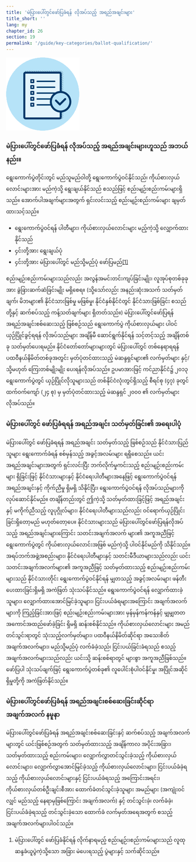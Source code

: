 ```yaml
---
title: 'မဲပြားပေါ်တွင်ဖော်ပြခံရန် လိုအပ်သည့် အရည်အချင်းများ'
title_short: ''
lang: my
chapter_id: 26
section: 19
permalink: '/guide/key-categories/ballot-qualification/'
---
```


![Ballot Qualification](/assets/images/inventory/categories/ballot-qualification.png)

### မဲပြားပေါ်တွင်ဖော်ပြခံရန် လိုအပ်သည့် အရည်အချင်းများဟူသည် အဘယ်နည်း။

ရွေးကောက်ပွဲတိုင်းတွင် မည်သူမည်ဝါတို့ ရွေးကောက်ပွဲဝင်နိုင်သည်၊ ကိုယ်စားလှယ်လောင်းများအား မည်ကဲ့သို့ ရွေးချယ်နိုင်သည် စသည်ဖြင့် စည်းမျဉ်းစည်းကမ်းများရှိသည်။ အောက်ပါအချက်များအတွက် ရှင်းလင်းသည့် စည်းမျဉ်းစည်းကမ်းများ ချမှတ်ထားသင့်သည်။

- ရွေးကောက်ပွဲဝင်ရန် ပါတီများ၊ ကိုယ်စားလှယ်လောင်းများ မည့်ကဲ့သို့ လျှောက်ထားနိုင်သည်
- ၄င်းတို့အား ရွေးချယ်ပုံ
- ၄င်းတို့အား မဲပြားပေါ်တွင် မည်သို့မည်ပုံ ဖော်ပြမည်[\[1\]](#footnote-1)

စည်းမျဉ်းစည်းကမ်းများသည်လည်း အလွန်အမင်းတင်းကျပ်ခြင်းမျိုး၊ လူအုပ်စုတစ်ခုခုအား ခွဲခြားဆက်ဆံခြင်းမျိုး မရှိစေရ။ (သို့သော်လည်း အနည်းဆုံးအသက် သတ်မှတ်ချက်၊ မိဘများ၏ နိုင်ငံသားဖြစ်မှု မဖြစ်မှု၊ နိုင်ငံနှစ်နိုင်ငံတွင် နိုင်ငံသားဖြစ်ခြင်း စသည်တို့နှင့် ဆက်စပ်သည့် ကန့်သတ်ချက်များ ရှိတတ်သည်။) မဲပြားပေါ်တွင်ဖော်ပြရန် အရည်အချင်းစစ်ဆေးသည့် ဖြစ်စဉ်သည် ရွေးကောက်ပွဲ ကိုယ်စားလှယ်များ ပါဝင်ယှဉ်ပြိုင်ခွင့်ရရန် လိုအပ်သည်များ အချိန်မီ ဆောင်ရွက်နိုင်ရန် သင့်တင့်သည့် အချိန်တစ်ခု သတ်မှတ်ပေးရမည်။ နိုင်ငံတော်တော်များများတွင် မဲပြားပေါ်တွင် တစ်နေရာရရန် ပထဝီနယ်နိမိတ်တစ်ခုအတွင်း မှတ်ပုံတင်ထားသည့် မဲဆန္ဒရှင်များ၏ လက်မှတ်များ နှင့်/သို့မဟုတ် ကြေးတစ်မျိုးမျိုး ပေးရန်လိုအပ်သည်။ ဥပမာအားဖြင့် ကင်ညာနိုင်ငံ၌ ၂၀၁၃ ရွေးကောက်ပွဲတွင် ယှဉ်ပြိုင်လိုသူများသည် တစ်နိုင်ငံလုံးတွင်ရှိသည့် စီရင်စု (၄၇) ခုတွင် ထက်ဝက်ကျော် (၂၄ စု) မှ မှတ်ပုံတင်ထားသည့် မဲဆန္ဒရှင် ၂၀၀၀ ၏ လက်မှတ်များ လိုအပ်သည်။

### မဲပြားပေါ်တွင် ဖော်ပြခံရရန် အရည်အချင်း သတ်မှတ်ခြင်း၏ အရေးပါပုံ

မဲပြားပေါ်တွင် ဖော်ပြခံရရန် အရည်အချင်း သတ်မှတ်သည့် ဖြစ်စဉ်သည် နိုင်ငံသားပြည်သူများ ရွေးကောက်ခံရန် စစ်မှန်သည့် အခွင့်အလမ်းများ ရရှိစေသည်။ ယင်းအရည်အချင်းများအတွက် ရှင်းလင်းပြီး ဘက်လိုက်မှုကင်းသည့် စည်းမျဉ်းစည်းကမ်းများ ရှိခြင်းဖြင့် နိုင်ငံသားများနှင့် နိုင်ငံရေးပါတီများအနေဖြင့် ရွေးကောက်ပွဲဝင်ရန် အရည်အချင်းနှင့် ကိုက်ညီမှု ရှိမရှိ သိနိုင်ပြီး၊ ရွေးကောက်ပွဲဝင်ရန် လိုအပ်သည်များကို လုပ်ဆောင်နိုင်မည်။ တချိန်တည်းတွင် ဤကဲ့သို့ သတ်မှတ်ထားခြင့်ဖြင့် အရည်အချင်းနှင့် မကိုက်ညီသည့် လူပုဂ္ဂိုလ်များ၊ နိုင်ငံရေးပါတီများသည်လည်း ဝင်ရောက်ယှဉ်ပြိုင်းခြင်းရှိတော့မည် မဟုတ်တော့ပေ။ နိုင်ငံသားများသည် မဲပြားပေါ်တွင်ဖော်ပြရန်လိုအပ်သည့် အရည်အချင်းများကြောင်း သတင်းအချက်အလက် များ၏ အကူအညီဖြင့် ရွေးကောက်ပွဲတွင် ကိုယ်စားလှယ်လောင်းအဖြစ် မည်ကဲ့သို့ ပါဝင်နိုင်မည်ကို သိနိုင်သည်။ အရပ်ဘက်အဖွဲ့အစည်းများ၊ နိုင်ငံရေးပါတီများနှင့် သတင်းမီဒီယာများသည်လည်း ယင်းသတင်းအချက်အလက်များ၏ အကူအညီဖြင့် သတ်မှတ်ထားသည့် စည်းမျဉ်းစည်းကမ်းများသည် နိုင်ငံသားတိုင်း ရွေးကောက်ပွဲဝင်နိုင်ရန် မျှတသည့် အခွင့်အလမ်းများ ဖန်တီးပေးထားခြင်းရှိမရှိ အကဲဖြတ် သုံးသပ်နိုင်သည်။ ရွေးကောက်ပွဲဝင်ရန် လျှောက်ထားခဲ့သူများ၊ လျှောက်ထားအောင်မြင်ခဲ့သူများ၊ ငြင်းပယ်ခံရများအကြောင်း အချက်အလက်များကို ကြည့်ခြင်းအားဖြင့် စည်းမျဉ်းစည်းကမ်းများအား မှန်မှန်ကန်ကန်နှင့် မျှမျှတတ အကောင်အထည်ဖော်ခဲ့ခြင်း ရှိမရှိ ဆန်းစစ်နိုင်သည်။ ကိုယ်စားလှယ်လောင်းများ အမည်တင်သွင်းရာတွင် သုံးသည့်လက်မှတ်များ၊ ပထဝီနယ်နိမိတ်ဆိုင်ရာ အသေးစိတ်အချက်အလက်များ၊ မည်သို့မည်ပုံ လက်ခံခဲ့သည်၊ ငြင်းပယ်ခြင်းခံရသည် စသည့်အချက်အလက်များသည်လည်း ယင်းသို့ ဆန်းစစ်ရာတွင် များစွာ အကူအညီဖြစ်သည်။ ဖော်ပြပါ သုံးသပ်ချက်ဖြင့် ရွေးကောက်ပွဲတစ်ခု၏ လူပေါင်းစုံပါဝင်နိုင်မှု၊ အပြိုင်အဆိုင်ရှိမှုတို့ကို အကဲဖြတ်နိုင်သည်။

### မဲပြားပေါ်တွင်ဖော်ပြခံရန် အရည်အချင်းစစ်ဆေးခြင်းဆိုင်ရာ အချက်အလက် နမူနာ

မဲပြားပေါ်တွင်ဖော်ပြခံရန် အရည်အချင်းစစ်ဆေးခြင်းနှင့် ဆက်စပ်သည့် အချက်အလက်များတွင် ယင်းဖြစ်စဉ်အတွက် သတ်မှတ်ထားသည့် အချိန်ကာလ အပိုင်းအခြား၊ သတ်မှတ်ထားသည့် စည်းကမ်းများ၊ လျှောက်လွှာတင်သွင်းခဲ့သည့် ကိုယ်စားလှယ်လောင်းများ၊ လျှောက်လွှာအောင်မြင်ခဲ့သည့် ကိုယ်စားလှယ်လောင်းများ၊ ငြင်းပယ်ခံခဲ့ရသည့် ကိုယ်စားလှယ်လောင်းများနှင့် ငြင်းပယ်ခံရသည့် အကြောင်းအရင်း၊ ကိုယ်စားလှယ်တစ်ဦးချင်းစီအား ထောက်ခံတင်သွင်းခဲ့သူများ အမည်များ (အကျုံးဝင်လျှင် မည်သည့် နေရာမှဖြစ်ကြောင်း အချက်အလက်) နှင့် တင်သွင်းခဲ့၊ လက်ခံခဲ့၊ ငြင်းပယ်ခံခဲ့ရသည့် တင်သွင်းခဲ့သော ထောက်ခံ လက်မှတ်အရေအတွက် စသည့် အချက်အလက်များပါဝင်သည်။

1.  [](#reference-1)မဲပြားပေါ်တွင် ဖော်ပြခံနိုင်ရန် လိုက်နာရမည့် စည်းမျဉ်း၊စည်းကမ်းများသည် လူထုဆန္ဒခံယူပွဲကဲ့သို့သော အခြား မဲပေးရသည့် ပွဲများနှင့် သက်ဆိုင်သည်။
